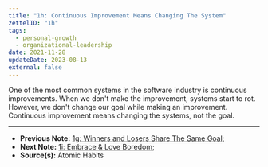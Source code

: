 ```yaml
---
title: "1h: Continuous Improvement Means Changing The System"
zettelID: "1h"
tags:
  - personal-growth
  - organizational-leadership
date: 2021-11-28
updateDate: 2023-08-13
external: false
---
```


One of the most common systems in the software industry is continuous improvements. When we don't make the improvement, systems start to rot. However, we don't change our goal while making an improvement. Continuous improvement means changing the systems, not the goal.

---

- **Previous Note:** [1g: Winners and Losers Share The Same Goal](/notes/1g/);
- **Next Note:** [1i: Embrace & Love Boredom](/notes/1i/);
- **Source(s):** Atomic Habits
